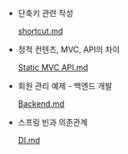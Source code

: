 - 단축키 관련 작성

    [shortcut.md](https://github.com/wanderingperson/TIL/blob/main/shortcut.md)
    
    
- 정적 컨텐츠, MVC, API의 차이

    [Static MVC API.md](https://github.com/wanderingperson/TIL/blob/main/Static%20MVC%20API.md)
    
- 회원 관리 예제 - 백엔드 개발

    [Backend.md](https://github.com/wanderingperson/TIL/blob/main/BackEnd.md)

- 스프링 빈과 의존관계

    [DI.md](https://github.com/wanderingperson/TIL/blob/main/DI.md)
